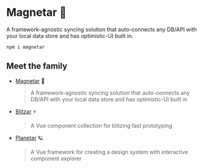 # Magnetar 🌟

A framework-agnostic syncing solution that auto-connects any DB/API with your local data store and has optimistic-UI built in.

```sh
npm i magnetar
```

## Meet the family

- [Magnetar](https://github.com/mesqueeb/magnetar) 🌟
  > A framework-agnostic syncing solution that auto-connects any DB/API with your local data store and has optimistic-UI built in
- [Blitzar](https://github.com/mesqueeb/blitzar) ⚡️
  > A Vue component collection for blitzing fast prototyping
- [Planetar](https://github.com/mesqueeb/planetar) 🪐
  > A Vue framework for creating a design system with interactive component explorer
